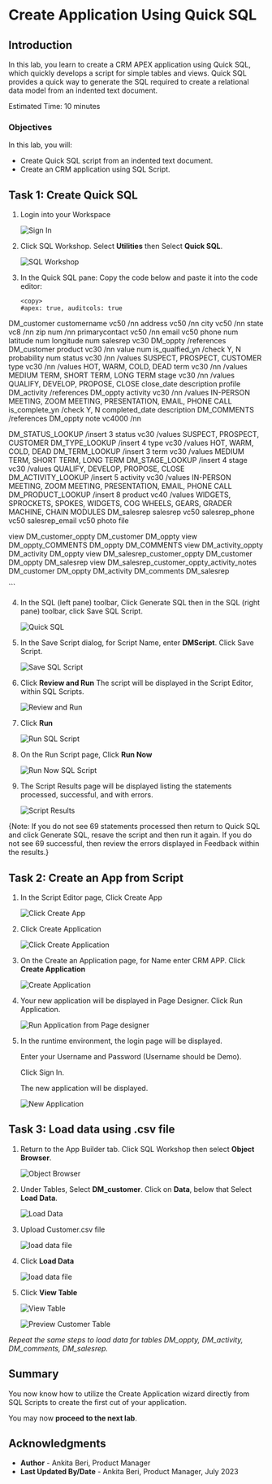 # Create Application Using Quick SQL

## Introduction

In this lab, you learn to create a CRM APEX application using Quick SQL, which quickly develops a script for simple tables and views.
Quick SQL provides a quick way to generate the SQL required to create a relational data model from an indented text document.

Estimated Time: 10 minutes

### Objectives

In this lab, you will:
- Create Quick SQL script from an indented text document.
- Create an CRM application using SQL Script.

## Task 1: Create Quick SQL

1. Login into your Workspace

     ![Sign In](images/login.png " ")

2. Click SQL Workshop. Select **Utilities** then Select **Quick SQL**.

    ![SQL Workshop](images/sql-workshop.png " ")

3. In the Quick SQL pane:
   Copy the code below and paste it into the code editor:

   ```
   <copy>
   #apex: true, auditcols: true
DM_customer
    customername vc50 /nn
    address vc50 /nn
    city vc50 /nn
    state vc8 /nn
    zip num /nn
    primarycontact vc50 /nn
    email vc50
    phone num
    latitude num
    longitude num
    salesrep vc30
    DM_oppty /references DM_customer
        product vc30 /nn
        value num
        is_qualfied_yn /check Y, N
        probability num
        status vc30 /nn /values SUSPECT, PROSPECT, CUSTOMER
        type vc30 /nn /values HOT, WARM, COLD, DEAD
        term vc30 /nn /values MEDIUM TERM, SHORT TERM, LONG TERM
        stage vc30 /nn /values QUALIFY, DEVELOP, PROPOSE, CLOSE
        close_date
        description
        profile
        DM_activity /references DM_oppty
            activity vc30 /nn /values IN-PERSON MEETING, ZOOM MEETING, PRESENTATION, EMAIL, PHONE CALL
            is_complete_yn /check Y, N
            completed_date
            description
        DM_COMMENTS /references DM_oppty
           note vc4000 /nn

DM_STATUS_LOOKUP /insert 3
    status vc30 /values SUSPECT, PROSPECT, CUSTOMER
DM_TYPE_LOOKUP /insert 4
    type vc30 /values HOT, WARM, COLD, DEAD
DM_TERM_LOOKUP /insert 3
    term vc30 /values MEDIUM TERM, SHORT TERM, LONG TERM
DM_STAGE_LOOKUP /insert 4
    stage vc30 /values QUALIFY, DEVELOP, PROPOSE, CLOSE
DM_ACTIVITY_LOOKUP /insert 5
    activity vc30 /values IN-PERSON MEETING, ZOOM MEETING, PRESENTATION, EMAIL, PHONE CALL
DM_PRODUCT_LOOKUP /insert 8
    product vc40 /values WIDGETS, SPROCKETS, SPOKES, WIDGETS, COG WHEELS, GEARS, GRADER MACHINE, CHAIN MODULES
DM_salesrep
    salesrep vc50
    salesrep_phone vc50
    salesrep_email vc50
    photo file

view DM_customer_oppty DM_customer DM_oppty
view DM_oppty_COMMENTS DM_oppty DM_COMMENTS
view DM_activity_oppty DM_activity DM_oppty
view DM_salesrep_customer_oppty DM_customer DM_oppty DM_salesrep
view DM_salesrep_customer_oppty_activity_notes DM_customer DM_oppty DM_activity DM_comments DM_salesrep

  </copy>
  ```

4. In the SQL (left pane) toolbar, Click Generate SQL then in the SQL (right pane) toolbar, click Save SQL Script.

    ![Quick SQL](images/quick-sql-code.png " ")

5. In the Save Script dialog, for Script Name, enter **DMScript**. Click Save Script.

    ![Save SQL Script](images/save-script.png " ")

6. Click **Review and Run**
   The script will be displayed in the Script Editor, within SQL Scripts.

    ![Review and Run](images/review-and-run.png " ")

7. Click **Run**    

    ![Run SQL Script](images/quick-sql-run.png " ")

8. On the Run Script page, Click **Run Now**

    ![Run Now SQL Script](images/quick-sql-run-now.png " ")

9. The Script Results page will be displayed listing the statements processed, successful, and with errors.

    ![Script Results](images/quick-sql-successful.png " ")

  {Note: If you do not see 69 statements processed then return to Quick SQL and click Generate SQL, resave the script and then run it again. If you do not see 69 successful, then review the errors displayed in Feedback within the results.}

## Task 2: Create an App from Script

1. In the Script Editor page, Click Create App

     ![Click Create App](images/quick-sql-create-app.png " ")

2. Click Create Application

     ![Click Create Application](images/create-application.png " ")  

3. On the Create an Application page, for Name enter CRM APP.
   Click **Create Application**

     ![Create Application](images/create-an-application.png " ")

4. Your new application will be displayed in Page Designer.
   Click Run Application.  

    ![Run Application from Page designer](images/run-app.png " ")  

5. In the runtime environment, the login page will be displayed.

   Enter your Username and Password (Username should be Demo).

   Click Sign In.

   The new application will be displayed.  

    ![New Application](images/run-application.png " ")  

## Task 3: Load data using .csv file

1. Return to the App Builder tab. Click SQL Workshop then select **Object Browser**.

    ![Object Browser](images/object-browser.png " ")

2. Under Tables, Select **DM_customer**. Click on **Data**, below that Select **Load Data**.

    ![Load Data](images/cust-load-data.png " ")

3. Upload Customer.csv file

    ![load data file](images/load-data-file.png " ")

4. Click **Load Data**

    ![load data file](images/click-load-data.png " ")

5. Click **View Table**

    ![View Table](images/customer-view-table.png " ")

    ![Preview Customer Table](images/preview-cust-table.png " ")

 *Repeat the same steps to load data for tables DM_oppty, DM_activity, DM_comments, DM_salesrep.*



## Summary

You now know how to utilize the Create Application wizard directly from SQL Scripts to create the first cut of your application.

You may now **proceed to the next lab**.   

## Acknowledgments
   - **Author** - Ankita Beri, Product Manager
   - **Last Updated By/Date** - Ankita Beri, Product Manager, July 2023
